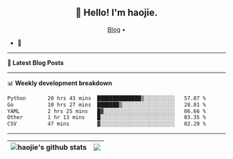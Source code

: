 <h2 align="center">👋 Hello! I'm haojie.</h2>
<p align="center">
  <a href="https://aoyouer.com">Blog</a> •
</p>


- 🔭 


-------

**📝 Latest Blog Posts**


-------

📊 **Weekly development breakdown**
<!--START_SECTION:waka-->

```txt
Python       20 hrs 43 mins  ██████████████▒░░░░░░░░░░   57.07 %
Go           10 hrs 27 mins  ███████▒░░░░░░░░░░░░░░░░░   28.81 %
YAML         2 hrs 25 mins   █▓░░░░░░░░░░░░░░░░░░░░░░░   06.66 %
Other        1 hr 13 mins    █░░░░░░░░░░░░░░░░░░░░░░░░   03.35 %
CSV          47 mins         ▓░░░░░░░░░░░░░░░░░░░░░░░░   02.20 %
```

<!--END_SECTION:waka-->

-------



| <img align="center" src="https://github-readme-stats.vercel.app/api?username=haojie06&show_icons=true&theme=graywhite&show_icons=true&count_private=true&include_all_commits=true&hide_border=true" alt="haojie's github stats" /> | <img align="center" src="https://github-readme-stats.vercel.app/api/top-langs/?username=haojie06&layout=compact&theme=graywhite&hide_border=true&hide=css,html" /> |
| ------------- | ------------- |


